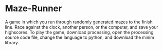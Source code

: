 # Maze-Runner
A game in which you run through randomly generated mazes to the finish line. Race against the clock, another person, or the computer, and save your highscores.
To play the game, download processing, open the processing source code file, change the language to python, and download the minim library.
